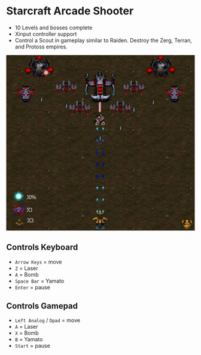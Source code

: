 # Starcraft Arcade Shooter

- 10 Levels and bosses complete  
- Xinput controller support  
- Control a Scout in gameplay similar to Raiden. Destroy the Zerg, Terran, and Protoss empires.

![Screenshot](https://github.com/timeblade0/starcraft_arcade_shooter/blob/003_SCAS2_GMS/screenshot.jpg)

## Controls Keyboard

- `Arrow Keys`  = move  
- `Z` = Laser  
- `A` = Bomb  
- `Space Bar` = Yamato  
- `Enter` = pause  

## Controls Gamepad

- `Left Analog` / `Dpad` = move  
- `A` = Laser  
- `X` = Bomb  
- `B` = Yamato  
- `Start` = pause  
